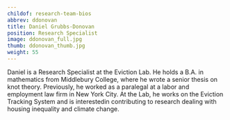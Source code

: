 ```yaml
---
childof: research-team-bios
abbrev: ddonovan
title: Daniel Grubbs-Donovan
position: Research Specialist
image: ddonovan_full.jpg
thumb: ddonovan_thumb.jpg
weight: 55
---
```

Daniel is a Research Specialist at the Eviction Lab. He holds a B.A. in mathematics from Middlebury College, where he wrote a senior thesis on knot theory. Previously, he worked as a paralegal at a labor and employment law firm in New York City. At the Lab, he works on the Eviction Tracking System and is interestedin contributing to research dealing with housing inequality and climate change.